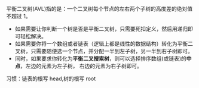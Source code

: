 平衡二叉树(AVL)指的是：一个二叉树每个节点的左右两个子树的高度差的绝对值不超过 1。

- 如果需要让你判断一个树是否是平衡二叉树，只需要死扣定义，然后用递归即可轻松解决。
- 如果需要你将一个数组或者链表（逻辑上都是线性的数据结构）转化为平衡二叉树，只需要随便选一个节点，并分配一半到左子树，另一半到右子树即可。
- 同时，如果要求你转化为**平衡二叉搜索树**，则可以选择排序数组(或链表)的**中点**，左边的元素为左子树， 右边的元素为右子树即可。

习惯：链表的根写 head,树的根写 root
